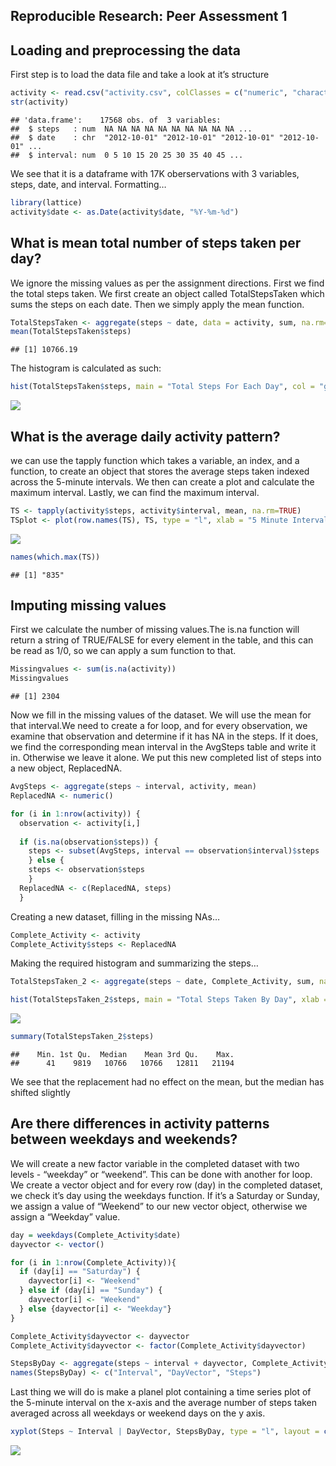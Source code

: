 Reproducible Research: Peer Assessment 1
----------------------------------------

Loading and preprocessing the data
----------------------------------

First step is to load the data file and take a look at it’s structure

``` r
activity <- read.csv("activity.csv", colClasses = c("numeric", "character", "numeric"))
str(activity)
```

    ## 'data.frame':    17568 obs. of  3 variables:
    ##  $ steps   : num  NA NA NA NA NA NA NA NA NA NA ...
    ##  $ date    : chr  "2012-10-01" "2012-10-01" "2012-10-01" "2012-10-01" ...
    ##  $ interval: num  0 5 10 15 20 25 30 35 40 45 ...

We see that it is a dataframe with 17K oberservations with 3 variables,
steps, date, and interval. Formatting…

``` r
library(lattice)
activity$date <- as.Date(activity$date, "%Y-%m-%d")
```

What is mean total number of steps taken per day?
-------------------------------------------------

We ignore the missing values as per the assignment directions. First we
find the total steps taken. We first create an object called
TotalStepsTaken which sums the steps on each date. Then we simply apply
the mean function.

``` r
TotalStepsTaken <- aggregate(steps ~ date, data = activity, sum, na.rm=TRUE)
mean(TotalStepsTaken$steps)
```

    ## [1] 10766.19

The histogram is calculated as such:

``` r
hist(TotalStepsTaken$steps, main = "Total Steps For Each Day", col = "green", xlab = "Day")
```

![](PA1_template_files/figure-markdown_github/Histogram-1.png)

What is the average daily activity pattern?
-------------------------------------------

we can use the tapply function which takes a variable, an index, and a
function, to create an object that stores the average steps taken
indexed across the 5-minute intervals. We then can create a plot and
calculate the maximum interval. Lastly, we can find the maximum
interval.

``` r
TS <- tapply(activity$steps, activity$interval, mean, na.rm=TRUE)
TSplot <- plot(row.names(TS), TS, type = "l", xlab = "5 Minute Interval", ylab = "Average Across Days", main = "Average Steps Taken", col = "green")
```

![](PA1_template_files/figure-markdown_github/Avg%20Activity%20Pattern-1.png)

``` r
names(which.max(TS))
```

    ## [1] "835"

Imputing missing values
-----------------------

First we calculate the number of missing values.The is.na function will
return a string of TRUE/FALSE for every element in the table, and this
can be read as 1/0, so we can apply a sum function to that.

``` r
Missingvalues <- sum(is.na(activity))
Missingvalues
```

    ## [1] 2304

Now we fill in the missing values of the dataset. We will use the mean
for that interval.We need to create a for loop, and for every
observation, we examine that observation and determine if it has NA in
the steps. If it does, we find the corresponding mean interval in the
AvgSteps table and write it in. Otherwise we leave it alone. We put this
new completed list of steps into a new object, ReplacedNA.

``` r
AvgSteps <- aggregate(steps ~ interval, activity, mean)
ReplacedNA <- numeric()

for (i in 1:nrow(activity)) {
  observation <- activity[i,]
  
  if (is.na(observation$steps)) {
    steps <- subset(AvgSteps, interval == observation$interval)$steps
    } else {
    steps <- observation$steps
    }
  ReplacedNA <- c(ReplacedNA, steps)
  }
```

Creating a new dataset, filling in the missing NAs…

``` r
Complete_Activity <- activity
Complete_Activity$steps <- ReplacedNA
```

Making the required histogram and summarizing the steps…

``` r
TotalStepsTaken_2 <- aggregate(steps ~ date, Complete_Activity, sum, na.rm=TRUE)

hist(TotalStepsTaken_2$steps, main = "Total Steps Taken By Day", xlab = "Day", col = "green")
```

![](PA1_template_files/figure-markdown_github/Histogram%202-1.png)

``` r
summary(TotalStepsTaken_2$steps)
```

    ##    Min. 1st Qu.  Median    Mean 3rd Qu.    Max. 
    ##      41    9819   10766   10766   12811   21194

We see that the replacement had no effect on the mean, but the median
has shifted slightly

Are there differences in activity patterns between weekdays and weekends?
-------------------------------------------------------------------------

We will create a new factor variable in the completed dataset with two
levels - “weekday” or “weekend”. This can be done with another for loop.
We create a vector object and for every row (day) in the completed
dataset, we check it’s day using the weekdays function. If it’s a
Saturday or Sunday, we assign a value of “Weekend” to our new vector
object, otherwise we assign a “Weekday” value.

``` r
day = weekdays(Complete_Activity$date)
dayvector <- vector()

for (i in 1:nrow(Complete_Activity)){
  if (day[i] == "Saturday") {
    dayvector[i] <- "Weekend"
  } else if (day[i] == "Sunday") {
    dayvector[i] <- "Weekend"
  } else {dayvector[i] <- "Weekday"}
}

Complete_Activity$dayvector <- dayvector
Complete_Activity$dayvector <- factor(Complete_Activity$dayvector)

StepsByDay <- aggregate(steps ~ interval + dayvector, Complete_Activity, mean)
names(StepsByDay) <- c("Interval", "DayVector", "Steps")
```

Last thing we will do is make a planel plot containing a time series
plot of the 5-minute interval on the x-axis and the average number of
steps taken averaged across all weekdays or weekend days on the y axis.

``` r
xyplot(Steps ~ Interval | DayVector, StepsByDay, type = "l", layout = c(1,2), xlab = "Interval", ylab = "Number of Steps")
```

![](PA1_template_files/figure-markdown_github/Last%20Plot-1.png)

